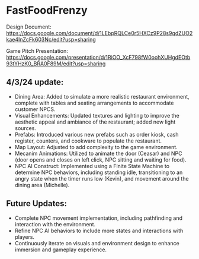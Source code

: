 # FastFoodFrenzy

Design Document: https://docs.google.com/document/d/1LEbpRQLCe0r5HXCz9P28s9qdZUO2kae4InZcFk603Nc/edit?usp=sharing

Game Pitch Presentation: https://docs.google.com/presentation/d/1RiOO_XcF798fW0oohXUHgdEOtb93tYHzK0_BRA0F89M/edit?usp=sharing

4/3/24 update:
---------------------
- Dining Area: Added to simulate a more realistic restaurant environment, complete with tables and seating arrangements to accommodate customer NPCS.
- Visual Enhancements: Updated textures and lighting to improve the aesthetic appeal and ambiance of the restaurant; added new light sources.
- Prefabs: Introduced various new prefabs such as order kiosk, cash register, counters, and cookware to populate the restaurant.
- Map Layout: Adjusted to add complexity to the game environment.
- Mecanim Animations: Utilized to animate the door (Ceasar) and NPC (door opens and closes on left click, NPC sitting and waiting for food).
- NPC AI Construct: Implemented using a Finite State Machine to determine NPC behaviors, including standing idle, transitioning to an angry state when the timer runs low (Kevin), and movement around the dining area (Michelle).

Future Updates:
------------
- Complete NPC movement implementation, including pathfinding and interaction with the environment.
- Refine NPC AI behaviors to include more states and interactions with players.
- Continuously iterate on visuals and environment design to enhance immersion and gameplay experience.

